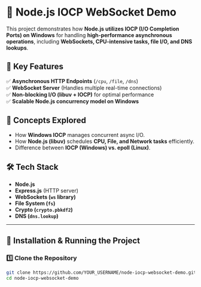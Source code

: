 # 🚀 Node.js IOCP WebSocket Demo

This project demonstrates how **Node.js utilizes IOCP (I/O Completion Ports) on Windows** for handling **high-performance asynchronous operations**, including **WebSockets, CPU-intensive tasks, file I/O, and DNS lookups**.

## 📌 Key Features
✅ **Asynchronous HTTP Endpoints** (`/cpu`, `/file`, `/dns`)  
✅ **WebSocket Server** (Handles multiple real-time connections)  
✅ **Non-blocking I/O (libuv + IOCP)** for optimal performance  
✅ **Scalable Node.js concurrency model on Windows**  

## 🎯 Concepts Explored
- How **Windows IOCP** manages concurrent async I/O.
- How **Node.js (libuv)** schedules **CPU, File, and Network tasks** efficiently.
- Difference between **IOCP (Windows) vs. epoll (Linux)**.

## 🛠 Tech Stack
- **Node.js**
- **Express.js** (HTTP server)
- **WebSockets (`ws` library)**
- **File System (`fs`)**
- **Crypto (`crypto.pbkdf2`)**
- **DNS (`dns.lookup`)**

---

## 🚀 Installation & Running the Project

### **1️⃣ Clone the Repository**
```sh
git clone https://github.com/YOUR_USERNAME/node-iocp-websocket-demo.git
cd node-iocp-websocket-demo
